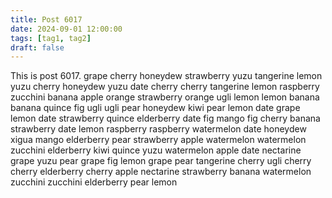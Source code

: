```yaml
---
title: Post 6017
date: 2024-09-01 12:00:00
tags: [tag1, tag2]
draft: false
---
```

This is post 6017.
grape
cherry
honeydew
strawberry
yuzu
tangerine
lemon
yuzu
cherry
honeydew
yuzu
date
cherry
cherry
tangerine
lemon
raspberry
zucchini
banana
apple
orange
strawberry
orange
ugli
lemon
lemon
banana
banana
quince
fig
ugli
ugli
pear
honeydew
kiwi
pear
lemon
date
grape
lemon
date
strawberry
quince
elderberry
date
fig
mango
fig
cherry
banana
strawberry
date
lemon
raspberry
raspberry
watermelon
date
honeydew
xigua
mango
elderberry
pear
strawberry
apple
watermelon
watermelon
zucchini
elderberry
kiwi
quince
yuzu
watermelon
apple
date
nectarine
grape
yuzu
pear
grape
fig
lemon
grape
pear
tangerine
cherry
ugli
cherry
cherry
elderberry
cherry
apple
nectarine
strawberry
banana
watermelon
zucchini
zucchini
elderberry
pear
lemon
